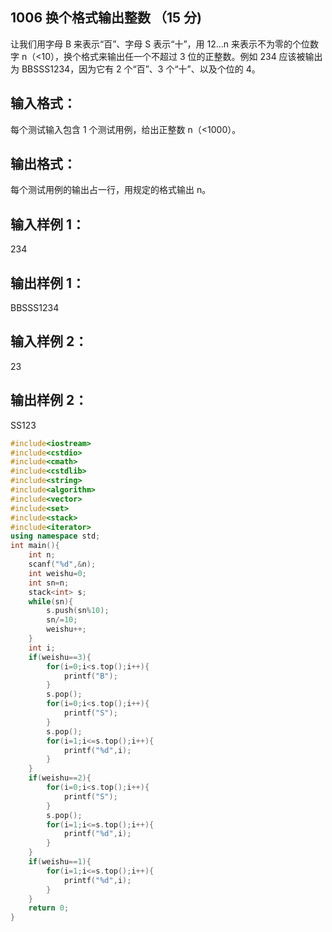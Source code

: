 ## 1006 换个格式输出整数 （15 分)
让我们用字母 B 来表示“百”、字母 S 表示“十”，用 12...n 来表示不为零的个位数字 n（<10），换个格式来输出任一个不超过 3 位的正整数。例如 234 应该被输出为 BBSSS1234，因为它有 2 个“百”、3 个“十”、以及个位的 4。
## 输入格式：
每个测试输入包含 1 个测试用例，给出正整数 n（<1000）。
## 输出格式：
每个测试用例的输出占一行，用规定的格式输出 n。
## 输入样例 1：
234
## 输出样例 1：
BBSSS1234
## 输入样例 2：
23
## 输出样例 2：
SS123

```cpp
#include<iostream>
#include<cstdio>
#include<cmath>
#include<cstdlib>
#include<string>
#include<algorithm>
#include<vector>
#include<set>
#include<stack>
#include<iterator>
using namespace std;
int main(){
    int n;
    scanf("%d",&n);
    int weishu=0;
    int sn=n;
    stack<int> s;
    while(sn){
        s.push(sn%10);
        sn/=10;
        weishu++;
    }
    int i;
    if(weishu==3){
        for(i=0;i<s.top();i++){
            printf("B");
        }
        s.pop();
        for(i=0;i<s.top();i++){
            printf("S");
        }
        s.pop();
        for(i=1;i<=s.top();i++){
            printf("%d",i);
        }
    }
    if(weishu==2){
        for(i=0;i<s.top();i++){
            printf("S");
        }
        s.pop();
        for(i=1;i<=s.top();i++){
            printf("%d",i);
        }
    }
    if(weishu==1){
        for(i=1;i<=s.top();i++){
            printf("%d",i);
        }
    }
    return 0;
}


```
